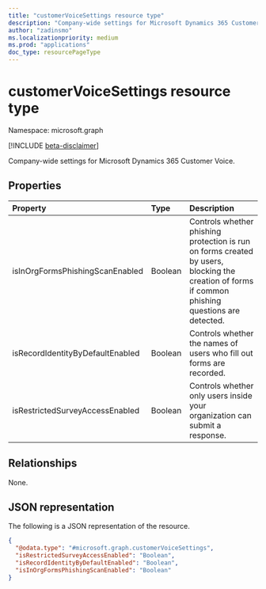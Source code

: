 ```yaml
---
title: "customerVoiceSettings resource type"
description: "Company-wide settings for Microsoft Dynamics 365 Customer Voice"
author: "zadinsmo"
ms.localizationpriority: medium
ms.prod: "applications"
doc_type: resourcePageType
---
```


# customerVoiceSettings resource type

Namespace: microsoft.graph

[!INCLUDE [beta-disclaimer](../../includes/beta-disclaimer.md)]

Company-wide settings for Microsoft Dynamics 365 Customer Voice.

## Properties
|Property|Type|Description|
|:---|:---|:---|
|isInOrgFormsPhishingScanEnabled|Boolean|Controls whether phishing protection is run on forms created by users, blocking the creation of forms if common phishing questions are detected.|
|isRecordIdentityByDefaultEnabled|Boolean|Controls whether the names of users who fill out forms are recorded.|
|isRestrictedSurveyAccessEnabled|Boolean|Controls whether only users inside your organization can submit a response.|

## Relationships
None.

## JSON representation
The following is a JSON representation of the resource.
<!-- {
  "blockType": "resource",
  "@odata.type": "microsoft.graph.customerVoiceSettings"
}
-->
``` json
{
  "@odata.type": "#microsoft.graph.customerVoiceSettings",
  "isRestrictedSurveyAccessEnabled": "Boolean",
  "isRecordIdentityByDefaultEnabled": "Boolean",
  "isInOrgFormsPhishingScanEnabled": "Boolean"
}
```

